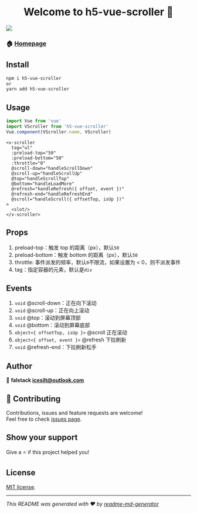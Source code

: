 <h1 align="center">Welcome to h5-vue-scroller 👋</h1>
<p>
  <img src="https://img.shields.io/badge/version-0.1.14-blue.svg?cacheSeconds=2592000" />
</p>

### 🏠 [Homepage](https://github.com/falstack/h5-vue-scroller)

## Install
```sh
npm i h5-vue-scroller
or 
yarn add h5-vue-scroller
```

## Usage
```javascript
import Vue from 'vue'
import VScroller from 'h5-vue-scroller'
Vue.component(VScroller.name, VScroller)
```

```vue
<v-scroller
  tag="ul"
  :preload-top="50"
  :preload-bottom="50"
  :throttle="0"
  @scroll-down="handleScrollDown"
  @scroll-up="handleScrollUp"
  @top="handleScrollTop"
  @bottom="handleLoadMore"
  @refresh="handleRefresh({ offset, event })"
  @refresh-end="handleRefreshEnd"
  @scroll="handleScroll({ offsetTop, isUp })"
>
  <slot/>
</v-scroller>
```

## Props
1. preload-top：触发 top 的距离（px），默认`50`
2. preload-bottom：触发 bottom 的距离（px），默认`50`
3. throttle: 事件派发的频率，默认`0`不限流，如果设置为 < 0，则不派发事件
4. tag：指定容器的元素，默认是`div`

## Events
1. `void` @scroll-down：正在向下滚动
2. `void` @scroll-up：正在向上滚动
3. `void` @top：滚动到屏幕顶部
4. `void` @bottom：滚动到屏幕底部
5. `object<{ offsetTop, isUp }>` @scroll 正在滚动
6. `object<{ offset, event }>` @refresh 下拉刷新
7. `void` @refresh-end：下拉刷新松手


## Author

👤 **falstack <icesilt@outlook.com>**


## 🤝 Contributing

Contributions, issues and feature requests are welcome!<br />Feel free to check [issues page](https://github.com/falstack/h5-vue-scroller/issues).

## Show your support

Give a ⭐️ if this project helped you!

## License
[MIT license](https://opensource.org/licenses/MIT).

***
_This README was generated with ❤️ by [readme-md-generator](https://github.com/kefranabg/readme-md-generator)_
